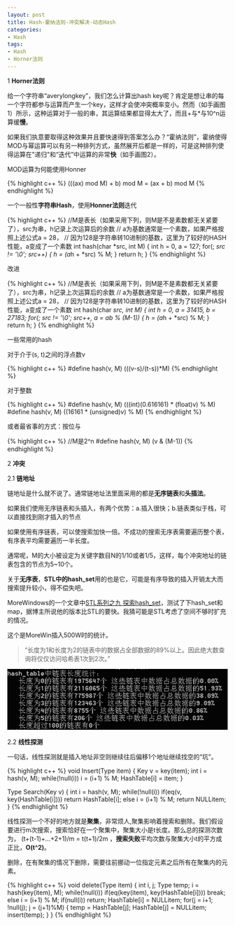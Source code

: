 ```yaml
---
layout: post
title: Hash-霍纳法则-冲突解决-动态Hash
categories:
- Hash
tags:
- Hash
- Horner法则
---
```


1 **Horner法则**

给一个字符串“averylongkey”，我们怎么计算出hash key呢？肯定是想让串的每一个字符都参与运算而产生一个key，这样才会使冲突概率变小。然而（如手画图1）所示，这种运算对于一般的串，其运算结果都显得太大了，而且+与\*与10^n运算缓**慢**。

如果我们执意要取得这种效果并且要快速得到答案怎么办？“霍纳法则”，霍纳使得MOD与幂运算可以有另一种排列方式，虽然展开后都是一样的，可是这种排列使得运算在"递归"和“迭代”中运算的非常**快**（如手画图2）。

MOD运算为何能使用Honner

{% highlight c++ %}
(((ax) mod M) + b) mod M = (ax + b) mod M
{% endhighlight %}

一个一般性**字符串Hash**，使用**Honner法则**迭代

{% highlight c++ %}
//M是表长（如果采用下列，则M是不是素数都无关紧要了），src为串，h记录上次运算后的余数
//	a为基数通常是一个素数，如果严格按照上述公式a = 28，
//		因为128是字符串转10进制的基数，这里为了较好的HASH性能，a变成了一个素数
int hash(char *src, int M)
{
	int h = 0, a = 127;
	for(; *src != '\0'; src++)
	{
		h = (a*h + *src) % M;
	}
	return h;
}
{% endhighlight %}

改进

{% highlight c++ %}
//M是表长（如果采用下列，则M是不是素数都无关紧要了），src为串，h记录上次运算后的余数
//	a为基数通常是一个素数，如果严格按照上述公式a = 28，
//		因为128是字符串转10进制的基数，这里为了较好的HASH性能，a变成了一个素数
int hash(char *src, int M)
{
	int h = 0, a = 31415, b = 27183;
	for(; *src != '\0'; src++, a = a*b % (M-1))
	{
		h = (a*h + *src) % M;
	}
	return h;
}
{% endhighlight %}

一些常用的hash

对于介于(s, t)之间的浮点数v

{% highlight c++ %}
\#define hash(v, M) (((v-s)/(t-s))*M) 
{% endhighlight %}

对于整数

{% highlight c++ %}
\#define hash(v, M) (((int)(0.616161) * (float)v) % M) 
\#define hash(v, M) ((16161 * (unsigned)v) % M) 
{% endhighlight %}

或者最省事的方式：按位与  

{% highlight c++ %}
//M是2^n
\#define hash(v, M) (v & (M-1))
{% endhighlight %}

2 **冲突**

2.1 **链地址**

链地址是什么就不说了。通常链地址法里面采用的都是**无序链表**和**头插法**。

如果我们使用无序链表和头插入，有两个优势：a.插入很快；b.链表类似于栈，可以直接找到刚才插入的节点

如果使用有序链表，可以使搜索加快一倍。不成功的搜索无序表需要遍历整个表，有序表平均需要遍历一半长度。

通常呢，M的大小被设定为关键字数目N的1/10或者1/5，这样，每个冲突地址的链表包含的节点为5~10个。

关于**无序表**，**STL中的hash_set**用的也是它，可能是有序导致的插入开销太大而搜索提升较小，得不偿失吧。

MoreWindows的一个文章中[STL系列之九 探索hash_set](http://blog.csdn.net/morewindows/article/details/7330323)，测试了下hash_set和map，据博主所说他的版本比STL的要快。我猜可能是STL考虑了空间不够时扩充的情况。

这个是MoreWin插入500W时的统计。  
> “长度为1和长度为2的链表中的数据占全部数据的89%以上。因此绝大数查询将仅仅访问哈希表1次到2次。”

![](/images/2014-04-14-2_1-1.gif)

2.2 **线性探测**

一句话，线性探测就是插入地址非空则继续往后偏移1个地址继续找空的“坑”。

{% highlight c++ %}
void Insert(Type item)
{
	Key v = key(item);
	int i = hash(v, M);
	while(!null(i))
		i = (i+1) % M;
	HashTable[i] = item;
}

Type Search(Key v)
{
	int i = hash(v, M);
	while(!null(i))
		if(eq(v, key(HashTable[i])))
			return HashTable[i];
		else
			i = (i+1) % M;
	return NULLitem;
}
{% endhighlight %}

线性探测一个不好的地方就是**聚集**，非常烦人,聚集影响着搜索和删除。我们假设要进行m次搜索，搜索恰好在一个聚集中，聚集大小是t长度。那么总的探测次数为，
(t+(t-1)+...+2+1)/m = t(t+1)/2m ，**搜索失败**平均次数与聚集大小t的平方成正比，**O(t^2)**。

删除，在有聚集的情况下删除，需要往前挪动一位指定元素之后所有在聚集内的元素。

{% highlight c++ %}
void delete(Type item)
{
	int i, j;	Type temp;
	i = hash(key(item), M);
	while(!null(i))
		if(eq(key(item), key(HashTable[i])))
			break;
		else
			i = (i+1) % M;
	if(null(i))
		return;
	HashTable[i] = NULLitem;
	for(j = i+1; !null(j); j = (j+1)%M)
	{
		temp = HashTable[j];
		HashTable[j] = NULLitem;
		insert(temp);
	}
}
{% endhighlight %}